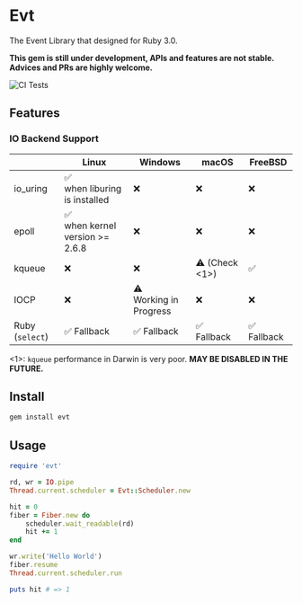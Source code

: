 # Evt

The Event Library that designed for Ruby 3.0.

**This gem is still under development, APIs and features are not stable. Advices and PRs are highly welcome.**

![CI Tests](https://github.com/dsh0416/evt/workflows/CI%Tests/badge.svg)

## Features



### IO Backend Support

|                 | Linux                                | Windows                     | macOS         | FreeBSD    |
| --------------- | ------------------------------------ | --------------------------- | ------------- | ---------- |
| io_uring        | ✅ <br />when liburing is installed   | ❌                           | ❌             | ❌          |
| epoll           | ✅ <br />when kernel version >= 2.6.8 | ❌                           | ❌             | ❌          |
| kqueue          | ❌                                    | ❌                           | ⚠️ (Check <1>) | ✅          |
| IOCP            | ❌                                    | ⚠️ <br />Working in Progress | ❌             | ❌          |
| Ruby (`select`) | ✅ Fallback                           | ✅ Fallback                  | ✅ Fallback    | ✅ Fallback |

<1>:  `kqueue` performance in Darwin is very poor. **MAY BE DISABLED IN THE FUTURE.**

## Install

```bash
gem install evt
```

## Usage

```ruby
require 'evt'

rd, wr = IO.pipe
Thread.current.scheduler = Evt::Scheduler.new

hit = 0
fiber = Fiber.new do
    scheduler.wait_readable(rd)
    hit += 1
end

wr.write('Hello World')
fiber.resume
Thread.current.scheduler.run

puts hit # => 1
```
